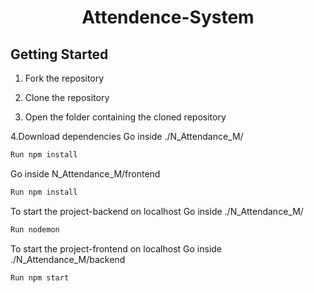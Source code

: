 <div align="center">
  <h1>Attendence-System</h1>
</div>




## Getting Started

1. Fork the repository
2. Clone the repository



3. Open the folder containing the cloned repository

4.Download dependencies
Go inside ./N_Attendance_M/

```sh
Run npm install 
```

Go inside N_Attendance_M/frontend

```sh
Run npm install
```

To start the project-backend on localhost Go inside ./N_Attendance_M/

```sh
Run nodemon
```

To start the project-frontend on localhost Go inside ./N_Attendance_M/backend

```sh
Run npm start




